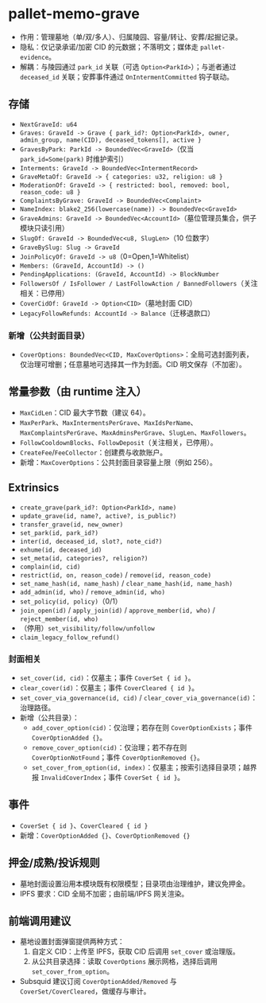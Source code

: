 # pallet-memo-grave

- 作用：管理墓地（单/双/多人）、归属陵园、容量/转让、安葬/起掘记录。
- 隐私：仅记录承诺/加密 CID 的元数据；不落明文；媒体走 `pallet-evidence`。
- 解耦：与陵园通过 `park_id` 关联（可选 `Option<ParkId>`）；与逝者通过 `deceased_id` 关联；安葬事件通过 `OnIntermentCommitted` 钩子联动。

## 存储
- `NextGraveId: u64`
- `Graves: GraveId -> Grave { park_id?: Option<ParkId>, owner, admin_group, name(CID), deceased_tokens[], active }`
- `GravesByPark: ParkId -> BoundedVec<GraveId>`（仅当 `park_id=Some(park)` 时维护索引）
- `Interments: GraveId -> BoundedVec<IntermentRecord>`
 - `GraveMetaOf: GraveId -> { categories: u32, religion: u8 }`
 - `ModerationOf: GraveId -> { restricted: bool, removed: bool, reason_code: u8 }`
 - `ComplaintsByGrave: GraveId -> BoundedVec<Complaint>`
 - `NameIndex: blake2_256(lowercase(name)) -> BoundedVec<GraveId>`
 - `GraveAdmins: GraveId -> BoundedVec<AccountId>`（墓位管理员集合，供子模块只读引用）
- `SlugOf: GraveId -> BoundedVec<u8, SlugLen>`（10 位数字）
- `GraveBySlug: Slug -> GraveId`
- `JoinPolicyOf: GraveId -> u8`（0=Open,1=Whitelist）
- `Members: (GraveId, AccountId) -> ()`
- `PendingApplications: (GraveId, AccountId) -> BlockNumber`
- `FollowersOf / IsFollower / LastFollowAction / BannedFollowers`（关注相关：已停用）
- `CoverCidOf: GraveId -> Option<CID>`（墓地封面 CID）
- `LegacyFollowRefunds: AccountId -> Balance`（迁移退款口）

### 新增（公共封面目录）
- `CoverOptions: BoundedVec<CID, MaxCoverOptions>`：全局可选封面列表，仅治理可增删；任意墓地可选择其一作为封面。CID 明文保存（不加密）。

## 常量参数（由 runtime 注入）
- `MaxCidLen`：CID 最大字节数（建议 64）。
- `MaxPerPark`、`MaxIntermentsPerGrave`、`MaxIdsPerName`、`MaxComplaintsPerGrave`、`MaxAdminsPerGrave`、`SlugLen`、`MaxFollowers`。
- `FollowCooldownBlocks`、`FollowDeposit`（关注相关，已停用）。
- `CreateFee`/`FeeCollector`：创建费与收款账户。
- 新增：`MaxCoverOptions`：公共封面目录容量上限（例如 256）。

## Extrinsics
- `create_grave(park_id?: Option<ParkId>, name)`
- `update_grave(id, name?, active?, is_public?)`
- `transfer_grave(id, new_owner)`
- `set_park(id, park_id?)`
- `inter(id, deceased_id, slot?, note_cid?)`
- `exhume(id, deceased_id)`
- `set_meta(id, categories?, religion?)`
- `complain(id, cid)`
- `restrict(id, on, reason_code)` / `remove(id, reason_code)`
- `set_name_hash(id, name_hash)` / `clear_name_hash(id, name_hash)`
- `add_admin(id, who)` / `remove_admin(id, who)`
- `set_policy(id, policy)`（0/1）
- `join_open(id)` / `apply_join(id)` / `approve_member(id, who)` / `reject_member(id, who)`
- （停用）`set_visibility/follow/unfollow`
- `claim_legacy_follow_refund()`

### 封面相关
- `set_cover(id, cid)`：仅墓主；事件 `CoverSet { id }`。
- `clear_cover(id)`：仅墓主；事件 `CoverCleared { id }`。
- `set_cover_via_governance(id, cid)` / `clear_cover_via_governance(id)`：治理路径。
- 新增（公共目录）：
  - `add_cover_option(cid)`：仅治理；若存在则 `CoverOptionExists`；事件 `CoverOptionAdded {}`。
  - `remove_cover_option(cid)`：仅治理；若不存在则 `CoverOptionNotFound`；事件 `CoverOptionRemoved {}`。
  - `set_cover_from_option(id, index)`：仅墓主；按索引选择目录项；越界报 `InvalidCoverIndex`；事件 `CoverSet { id }`。

## 事件
- `CoverSet { id }`、`CoverCleared { id }`
- 新增：`CoverOptionAdded {}`、`CoverOptionRemoved {}`

## 押金/成熟/投诉规则
- 墓地封面设置沿用本模块既有权限模型；目录项由治理维护，建议免押金。
- IPFS 要求：CID 全局不加密；由前端/IPFS 网关渲染。

## 前端调用建议
- 墓地设置封面弹窗提供两种方式：
  1) 自定义 CID：上传至 IPFS，获取 CID 后调用 `set_cover` 或治理版。
  2) 从公共目录选择：读取 `CoverOptions` 展示网格，选择后调用 `set_cover_from_option`。
- Subsquid 建议订阅 `CoverOptionAdded/Removed` 与 `CoverSet/CoverCleared`，做缓存与审计。
